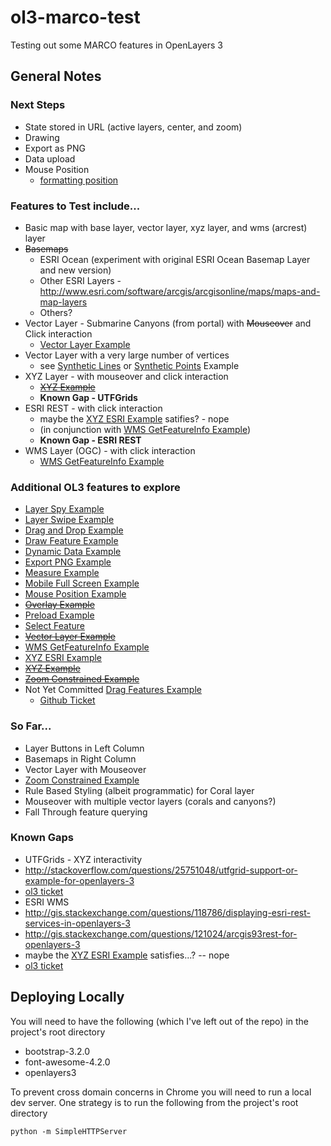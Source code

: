 ol3-marco-test
==============

Testing out some MARCO features in OpenLayers 3

## General Notes

### Next Steps
* State stored in URL (active layers, center, and zoom)
* Drawing
* Export as PNG
* Data upload
* Mouse Position
  * [formatting position](http://stackoverflow.com/questions/26880487/formatting-the-mouseposition-control-output-in-openlayers-3/26886981#26886981)

### Features to Test include...
* Basic map with base layer, vector layer, xyz layer, and wms (arcrest) layer
 * ~~Basemaps~~
    * ESRI Ocean (experiment with original ESRI Ocean Basemap Layer and new version)
    * Other ESRI Layers - http://www.esri.com/software/arcgis/arcgisonline/maps/maps-and-map-layers 
    * Others?
 * Vector Layer - Submarine Canyons (from portal) with ~~Mouseover~~ and Click interaction
   * [Vector Layer Example](http://openlayers.org/en/v3.0.0/examples/vector-layer.html?q=)
 * Vector Layer with a very large number of vertices
   * see [Synthetic Lines](http://openlayers.org/en/v3.0.0/examples/synthetic-lines.html?q=) or [Synthetic Points](http://openlayers.org/en/v3.0.0/examples/synthetic-points.html?q=) Example
 * XYZ Layer - with mouseover and click interaction
    * ~~[XYZ Example](http://openlayers.org/en/v3.0.0/examples/xyz.html?q=)~~
    * **Known Gap - UTFGrids**
 * ESRI REST - with click interaction
    * maybe the [XYZ ESRI Example](http://openlayers.org/en/v3.0.0/examples/xyz-esri.html?q=) satifies? - nope
    * (in conjunction with [WMS GetFeatureInfo Example](http://openlayers.org/en/v3.0.0/examples/getfeatureinfo-tile.html?q=))
    * **Known Gap - ESRI REST**
 * WMS Layer (OGC) - with click interaction
   * [WMS GetFeatureInfo Example](http://openlayers.org/en/v3.0.0/examples/getfeatureinfo-tile.html?q=)

### Additional OL3 features to explore
* [Layer Spy Example](http://openlayers.org/en/v3.0.0/examples/layer-spy.html?q=spy)
* [Layer Swipe Example](http://openlayers.org/en/v3.0.0/examples/layer-swipe.html)
* [Drag and Drop Example](http://openlayers.org/en/v3.0.0/examples/drag-and-drop.html)
* [Draw Feature Example](http://openlayers.org/en/v3.0.0/examples/draw-features.html?q=)
* [Dynamic Data Example](http://openlayers.org/en/v3.0.0/examples/dynamic-data.html?q=)
* [Export PNG Example](http://openlayers.org/en/v3.0.0/examples/export-map.html?q=)
* [Measure Example](http://openlayers.org/en/v3.0.0/examples/measure.html?q=)
* [Mobile Full Screen Example](http://openlayers.org/en/v3.0.0/examples/mobile-full-screen.html?q=)
* [Mouse Position Example](http://openlayers.org/en/v3.0.0/examples/mouse-position.html?q=)
* ~~[Overlay Example](http://openlayers.org/en/v3.0.0/examples/overlay.html?q=)~~
* [Preload Example](http://openlayers.org/en/v3.0.0/examples/preload.html?q=)
* [Select Feature](http://openlayers.org/en/v3.0.0/examples/select-features.html?q=)
* ~~[Vector Layer Example](http://openlayers.org/en/v3.0.0/examples/vector-layer.html?q=)~~
* [WMS GetFeatureInfo Example](http://openlayers.org/en/v3.0.0/examples/getfeatureinfo-tile.html?q=)
* [XYZ ESRI Example](http://openlayers.org/en/v3.0.0/examples/xyz-esri.html?q=)
* ~~[XYZ Example](http://openlayers.org/en/v3.0.0/examples/xyz.html?q=)~~
* ~~[Zoom Constrained Example](http://openlayers.org/en/v3.0.0/examples/zoom-constrained.html?q=)~~
* Not Yet Committed [Drag Features Example](http://erilem.net/ol3/drag-features/examples/drag-features.html?mode=raw)
  * [Github Ticket](https://github.com/openlayers/ol3/issues/2947)

### So Far...
* Layer Buttons in Left Column
* Basemaps in Right Column
* Vector Layer with Mouseover
* [Zoom Constrained Example](http://openlayers.org/en/v3.0.0/examples/zoom-constrained.html?q=)
* Rule Based Styling (albeit programmatic) for Coral layer
* Mouseover with multiple vector layers (corals and canyons?)
 * Fall Through feature querying

### Known Gaps
* UTFGrids - XYZ interactivity
 * http://stackoverflow.com/questions/25751048/utfgrid-support-or-example-for-openlayers-3 
 * [ol3 ticket](https://github.com/openlayers/ol3/issues/922)
* ESRI WMS
 * http://gis.stackexchange.com/questions/118786/displaying-esri-rest-services-in-openlayers-3
 * http://gis.stackexchange.com/questions/121024/arcgis93rest-for-openlayers-3
 * maybe the [XYZ ESRI Example](http://openlayers.org/en/v3.0.0/examples/xyz-esri.html?q=) satisfies...? -- nope
 * [ol3 ticket](https://github.com/openlayers/ol3/issues/654)

## Deploying Locally
You will need to have the following (which I've left out of the repo) in the project's root directory
* bootstrap-3.2.0
* font-awesome-4.2.0
* openlayers3

To prevent cross domain concerns in Chrome you will need to run a local dev server.  One strategy is to run the following from the project's root directory
```
python -m SimpleHTTPServer
```
